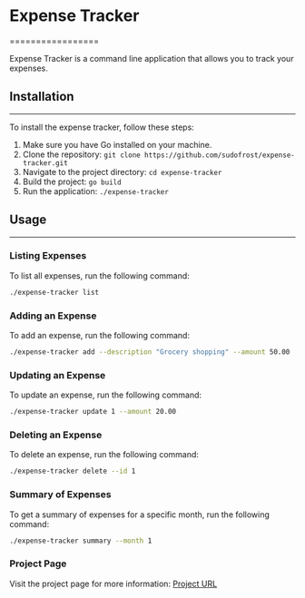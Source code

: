 # Expense Tracker
=================

Expense Tracker is a command line application that allows you to track your expenses.

## Installation
------------

To install the expense tracker, follow these steps:

1. Make sure you have Go installed on your machine.
2. Clone the repository: `git clone https://github.com/sudofrost/expense-tracker.git`
3. Navigate to the project directory: `cd expense-tracker`
4. Build the project: `go build`
5. Run the application: `./expense-tracker`

## Usage
-----

### Listing Expenses

To list all expenses, run the following command:

```bash
./expense-tracker list
```

### Adding an Expense

To add an expense, run the following command:

```bash
./expense-tracker add --description "Grocery shopping" --amount 50.00
```

### Updating an Expense

To update an expense, run the following command:

```bash
./expense-tracker update 1 --amount 20.00
```

### Deleting an Expense

To delete an expense, run the following command:

```bash
./expense-tracker delete --id 1
```

### Summary of Expenses

To get a summary of expenses for a specific month, run the following command:

```bash
./expense-tracker summary --month 1
```

### Project Page

Visit the project page for more information: [Project URL](https://roadmap.sh/projects/expense-tracker)